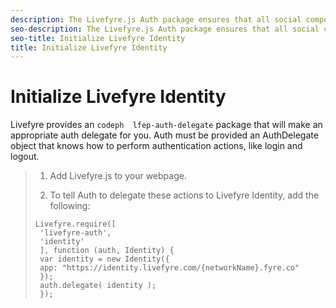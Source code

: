 ```yaml
---
description: The Livefyre.js Auth package ensures that all social components on your page can discover a single authentication integration.
seo-description: The Livefyre.js Auth package ensures that all social components on your page can discover a single authentication integration.
seo-title: Initialize Livefyre Identity
title: Initialize Livefyre Identity
---
```


# Initialize Livefyre Identity

Livefyre provides an `codeph  lfep-auth-delegate` package that will make an appropriate auth delegate for you. Auth must be provided an AuthDelegate object that knows how to perform authentication actions, like login and logout.

>1. Add Livefyre.js to your webpage.
>   
>1. To tell Auth to delegate these actions to Livefyre Identity, add the following:
>   ```
>   Livefyre.require([ 
>    'livefyre-auth', 
>    'identity' 
>    ], function (auth, Identity) { 
>    var identity = new Identity({ 
>    app: "https://identity.livefyre.com/{networkName}.fyre.co" 
>    }); 
>    auth.delegate( identity ); 
>    });
>   ```
>   
>   
>   

